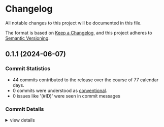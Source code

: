 # Changelog

All notable changes to this project will be documented in this file.

The format is based on [Keep a Changelog](https://keepachangelog.com/en/1.0.0/),
and this project adheres to [Semantic Versioning](https://semver.org/spec/v2.0.0.html).

## 0.1.1 (2024-06-07)

### Commit Statistics

<csr-read-only-do-not-edit/>

 - 44 commits contributed to the release over the course of 77 calendar days.
 - 0 commits were understood as [conventional](https://www.conventionalcommits.org).
 - 0 issues like '(#ID)' were seen in commit messages

### Commit Details

<csr-read-only-do-not-edit/>

<details><summary>view details</summary>

 * **Uncategorized**
    - Trying to figure out changelog setup with cargo-smart-release ([`15e8238`](https://github.com/manforowicz/gday/commit/15e8238958f74b93e55b540fd7a7831329c63fca))
    - Updated changelogs ([`b97e152`](https://github.com/manforowicz/gday/commit/b97e1520337064ade45f2bb9a5acdcac6fc84c6a))
    - Added a changelog ([`8b9d93e`](https://github.com/manforowicz/gday/commit/8b9d93e89289841c04d6be54c37cf98703715bf7))
    - Merge pull request #4 from manforowicz/example-pr ([`f567a95`](https://github.com/manforowicz/gday/commit/f567a95de7c7bcff59a46ee083bfc4b50acf1b60))
    - Improved cargo toml descriptions ([`c8bd985`](https://github.com/manforowicz/gday/commit/c8bd985db86b72b7ba3bd3602a6af1d6cf0d24d7))
    - Merge pull request #3 from manforowicz/example-pr ([`7d2937d`](https://github.com/manforowicz/gday/commit/7d2937df44f24992783c731778ac7353f0177e78))
    - Further testing ci ([`fab1f6f`](https://github.com/manforowicz/gday/commit/fab1f6f7f5d9b050264dda8a7775dbd24f5596f9))
    - Changed socket usage to support windows ([`00c096d`](https://github.com/manforowicz/gday/commit/00c096d5364ef2e8cec918dab44e28a7d8c439f4))
    - Added socket2 all flag. Hopefully this makes it work on windows ([`17af098`](https://github.com/manforowicz/gday/commit/17af098baf4fb0f3be7888da8ddca9e5cb3fdca3))
    - Switched from aws-lc-sys to ring ([`cbcd5e5`](https://github.com/manforowicz/gday/commit/cbcd5e54d4bf4c2b86861555f139eba8a318dc2b))
    - Bumped version number ([`4e5c0eb`](https://github.com/manforowicz/gday/commit/4e5c0ebe5e56de267d77c34f6abe0c1080cd1f04))
    - Testing cargo dist ([`e04d00d`](https://github.com/manforowicz/gday/commit/e04d00df6ef9e83baf3d4f8d74decfba8481bf02))
    - Further refactoring the code. It must be perfect! ([`8bbec52`](https://github.com/manforowicz/gday/commit/8bbec52da3eb71c970efd9e64fc3d318e5cd8166))
    - Improved code comments ([`00d5bde`](https://github.com/manforowicz/gday/commit/00d5bde7b6e32fe3d264e14dbaedfa93830ce9cd))
    - Refactoring functionality into libraries ([`ba5cde5`](https://github.com/manforowicz/gday/commit/ba5cde51028aa0ccec02e97cc71d4bd4a2d6b2cf))
    - Updated dependencies ([`d1bfeba`](https://github.com/manforowicz/gday/commit/d1bfebaee9cb3ed1aa57944f2f477adbf28e2d35))
    - Refactored file transfer code for modularity ([`1128b4f`](https://github.com/manforowicz/gday/commit/1128b4f7eea4e0662bda715761ae9092b229e025))
    - Improved error messages and tests ([`6d159a0`](https://github.com/manforowicz/gday/commit/6d159a011c709a9aa91ef667f04d86d74912bad9))
    - Fixed tokio runtime error ([`a690393`](https://github.com/manforowicz/gday/commit/a690393b97e5a8ac5a2d14ac137ddd2b1ebcc306))
    - Gave server more info ([`7a32bb0`](https://github.com/manforowicz/gday/commit/7a32bb0e1fbf4562386ed9c21df2e65c8cdd61cd))
    - Improved hole-punching process ([`890c107`](https://github.com/manforowicz/gday/commit/890c107649e131326a6cc537b005785d194d7c78))
    - Added some checks to file transfer ([`67c252a`](https://github.com/manforowicz/gday/commit/67c252aea354feb8aefe8a7e463c9eb4835bca83))
    - Switched code to hexadecimal for simplicity ([`5c4f08c`](https://github.com/manforowicz/gday/commit/5c4f08c75fc095f3bab61dbe3917b5dd9a65efa8))
    - Working on adding TCP support to client ([`74b7b78`](https://github.com/manforowicz/gday/commit/74b7b78025e4811d6f9fbcddf2a42c24e4f8c79e))
    - Update dependencies ([`947713b`](https://github.com/manforowicz/gday/commit/947713b13f5a307a3cecd816afac875966dc38bf))
    - Added basic content to README files ([`f5b2578`](https://github.com/manforowicz/gday/commit/f5b25788d9cdefb0ac0b08b2d79ee919d1af770d))
    - Fixed flushing bug in file send ([`7cc8ad7`](https://github.com/manforowicz/gday/commit/7cc8ad7e7b9284f3f564d029e9f863ce66ad50ca))
    - Changed to use progress write wrapper ([`2fcd76c`](https://github.com/manforowicz/gday/commit/2fcd76c5e9ec477168217b681258e3954fd3bfa9))
    - Added timeout to hole punch ([`1654be1`](https://github.com/manforowicz/gday/commit/1654be15594f4172b87dbba1a3a98bb6f787ca4e))
    - Added some things to TODO list ([`5d14fc9`](https://github.com/manforowicz/gday/commit/5d14fc9cb63a7118e9d3613763b00596ca6e55d7))
    - Removed unnecessary unwraps ([`bc3462a`](https://github.com/manforowicz/gday/commit/bc3462aa63a63634738eb70ce3160b4fac310b72))
    - Switched to using json for readability ([`6bf6303`](https://github.com/manforowicz/gday/commit/6bf63038c3bfa008a79095e55bf90229d70b8fd0))
    - Slowly adding markdown files ([`67863f2`](https://github.com/manforowicz/gday/commit/67863f2a7a023451d8d64280f828f2cd661f98be))
    - Improved documentation ([`16f36f3`](https://github.com/manforowicz/gday/commit/16f36f31acfed14fa6fe2e4fdc6e51fe3615958b))
    - Added tests to contact exchange protocol ([`8579675`](https://github.com/manforowicz/gday/commit/85796756c68c1e249ffdebac3f3af56be397db1f))
    - Restructuring ([`5290335`](https://github.com/manforowicz/gday/commit/5290335417a3336e6ec76f2d8d1c29dd4db3628e))
    - Minimum viable product functional ([`1dec087`](https://github.com/manforowicz/gday/commit/1dec0876297f665547dcc38406e5cc07bdcd428d))
    - Foo ([`5e12665`](https://github.com/manforowicz/gday/commit/5e1266576763cb8fcda2a26bca83e5234943801a))
    - Fixed ipv6 bug ([`dde7519`](https://github.com/manforowicz/gday/commit/dde75195f80d2fbe0b8bad57933fb215accb1d4f))
    - Updated dependencies ([`907e849`](https://github.com/manforowicz/gday/commit/907e84937f5b58082c7d979e529cbd64d96a1d0b))
    - Prior to cargo update ([`973cf24`](https://github.com/manforowicz/gday/commit/973cf246e90e84aa6c453fb677620fe607748bf4))
    - Working on this slowly ([`2c0d6c5`](https://github.com/manforowicz/gday/commit/2c0d6c58803fa2f2a69be2019a8a4019cc65276d))
    - Added forbid unsafe ([`df46cb0`](https://github.com/manforowicz/gday/commit/df46cb02aedc4cf396e09409cce0333be0c5bf5c))
    - Need to add transmission resumption support ([`003c095`](https://github.com/manforowicz/gday/commit/003c095573540ab20a696276cd171ea5e64114de))
</details>

